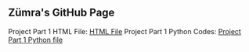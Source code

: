 ## Zümra's GitHub Page 

Project Part 1 HTML File: [HTML File](https://github.com/BU-IE-423/fall-23-zumrainci/blob/main/IE%20423_Project_Part1_html.html)
Project Part 1 Python Codes: [Project Part 1 Python file](IE423_Project_Part1_Code.py)
